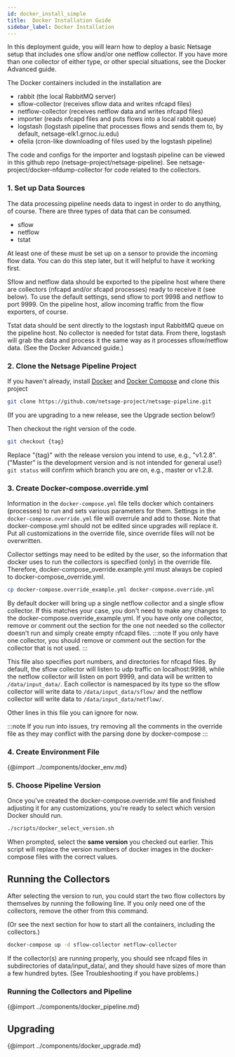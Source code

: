 ```yaml
---
id: docker_install_simple
title:  Docker Installation Guide
sidebar_label: Docker Installation
---
```

In this deployment guide, you will learn how to deploy a basic Netsage setup that includes one sflow and/or one netflow collector.  If you have more than one collector of either type, or other special situations, see the Docker Advanced guide.

The Docker containers included in the installation are
 - rabbit    (the local RabbitMQ server)
 - sflow-collector   (receives sflow data and writes nfcapd files)
 - netflow-collector   (receives netflow data and writes nfcapd files)
 - importer   (reads nfcapd files and puts flows into a local rabbit queue)
 - logstash   (logstash pipeline that processes flows and sends them to, by default, netsage-elk1.grnoc.iu.edu)
 - ofelia   (cron-like downloading of files used by the logstash pipeline)

The code and configs for the importer and logstash pipeline can be viewed in this github repo (netsage-project/netsage-pipeline). See netsage-project/docker-nfdump-collector for code related to the collectors.


### 1. Set up Data Sources 
The data processing pipeline needs data to ingest in order to do anything, of course. There are three types of data that can be consumed.

 - sflow 
 - netflow
 - tstat

At least one of these must be set up on a sensor to provide the incoming flow data. 
You can do this step later, but it will helpful to have it working first. 

Sflow and netflow data should be exported to the pipeline host where there are collectors (nfcapd and/or sfcapd processes) ready to receive it (see below). To use the default settings, send sflow to port 9998 and netflow to port 9999. On the pipeline host, allow incoming traffic from the flow exporters, of course.

Tstat data should be sent directly to the logstash input RabbitMQ queue on the pipeline host. No collector is needed for tstat data. From there, logstash will grab the data and process it the same way as it processes sflow/netflow data. (See the Docker Advanced guide.)

### 2. Clone the Netsage Pipeline Project

If you haven't already, install [Docker](https://www.docker.com) and [Docker Compose](https://docs.docker.com/compose/install/) and clone this project
```sh
git clone https://github.com/netsage-project/netsage-pipeline.git
```
(If you are upgrading to a new release, see the Upgrade section below!)

Then checkout the right version of the code.
```sh
git checkout {tag}
```
Replace "{tag}" with the release version you intend to use, e.g., "v1.2.8".  ("Master" is the development version and is not intended for general use!)
`git status` will confirm which branch you are on, e.g., master or v1.2.8.

### 3. Create Docker-compose.override.yml

Information in the `docker-compose.yml` file tells docker which containers (processes) to run and sets various parameters for them. 
Settings in the `docker-compose.override.yml` file will overrule and add to those. Note that docker-compose.yml should not be edited since upgrades will replace it. Put all customizations in the override file, since override files will not be overwritten.

Collector settings may need to be edited by the user, so the information that docker uses to run the collectors is specified (only) in the override file. Therefore, docker-compose_override.example.yml must always be copied to docker-compose_override.yml. 

```sh
cp docker-compose.override_example.yml docker-compose.override.yml
```

By default docker will bring up a single netflow collector and a single sflow collector. If this matches your case, you don't need to make any changes to the docker-compose.override_example.yml. If you have only one collector, remove or comment out the section for the one not needed so the collector doesn't run and simply create empty nfcapd files.
:::note
If you only have one collector, you should remove or comment out the section for the collector that is not used.
:::

This file also specifies port numbers, and directories for nfcapd files.  By default, the sflow collector will listen to udp traffic on localhost:9998, while the netflow collector will listen on port 9999,  and data will be written to `/data/input_data/`. Each collector is namespaced by its type so the sflow collector will write data to `/data/input_data/sflow/` and the netflow collector will write data to `/data/input_data/netflow/`.  

Other lines in this file you can ignore for now. 

:::note
If you run into issues, try removing all the comments in the override file as they may conflict with the parsing done by docker-compose
:::


### 4. Create Environment File

{@import ../components/docker_env.md}

### 5. Choose Pipeline Version

Once you've created the docker-compose.override.xml file and finished adjusting it for any customizations, you're ready to select which version Docker should run.

```sh
./scripts/docker_select_version.sh
```
When prompted, select the **same version** you checked out earlier. 
This script will replace the version numbers of docker images in the docker-compose files with the correct values.

## Running the Collectors

After selecting the version to run, you could start the two flow collectors by themselves by running the following line. If you only need one of the collectors, remove the other from this command. 

(Or see the next section for how to start all the containers, including the collectors.)

```sh
docker-compose up -d sflow-collector netflow-collector
```

If the collector(s) are running properly, you should see nfcapd files in subdirectories of data/input_data/, and they should have sizes of more than a few hundred bytes. (See Troubleshooting if you have problems.)


### Running the Collectors and Pipeline

{@import ../components/docker_pipeline.md}


## Upgrading

{@import ../components/docker_upgrade.md}
